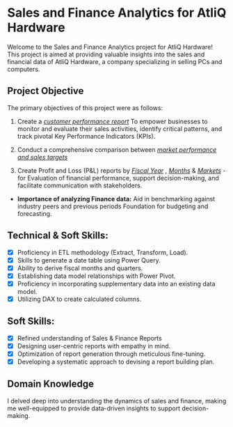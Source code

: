 # Sales and Finance Analytics for AtliQ Hardware

Welcome to the Sales and Finance Analytics project for AtliQ Hardware! This project is aimed at providing valuable insights into the sales and financial data of AtliQ Hardware, a company specializing in selling PCs and computers.

## Project Objective

The primary objectives of this project were as follows:

1. Create a _[customer performance report](https://github.com/iharpreet0809/Excel-Sales-Analytics/blob/e0d7f7778c8d0cb7a85cc2d65c88536535768947/Customers%20performance%20report.pdf)_ To empower businesses to monitor and evaluate their sales activities, identify critical patterns, and track pivotal Key Performance Indicators (KPIs).

2. Conduct a comprehensive comparison between _[market performance and sales targets](https://github.com/iharpreet0809/Excel-Sales-Analytics/blob/e0d7f7778c8d0cb7a85cc2d65c88536535768947/Market%20performance%20vs%20targets.pdf)_
3. Create Profit and Loss (P&L) reports by _[Fiscal Year](https://github.com/iharpreet0809/Excel-Sales-Analytics/blob/e0d7f7778c8d0cb7a85cc2d65c88536535768947/P%26L%20by%20Fiscal%20Years.pdf)_ , _[Months](https://github.com/iharpreet0809/Excel-Sales-Analytics/blob/e0d7f7778c8d0cb7a85cc2d65c88536535768947/P%26L%20by%20Fiscal%20Months.pdf)_ & _[Markets](https://github.com/iharpreet0809/Excel-Sales-Analytics/blob/e0d7f7778c8d0cb7a85cc2d65c88536535768947/P%26L%20Statement%20by%20Markets.pdf)_ - for Evaluation of financial performance, support decision-making, and facilitate communication with stakeholders.
- **Importance of analyzing Finance data:** Aid in benchmarking against industry peers and previous periods Foundation for budgeting and forecasting.
## Technical & Soft Skills:
- [x]	Proficiency in ETL methodology (Extract, Transform, Load).
- [x]	Skills to generate a date table using Power Query.
- [x]	Ability to derive fiscal months and quarters.
- [x]	Establishing data model relationships with Power Pivot.
- [x]	Proficiency in incorporating supplementary data into an existing data model.
- [x]	Utilizing DAX to create calculated columns.

## Soft Skills:
- [x]	Refined understanding of Sales & Finance Reports
- [x]	Designing user-centric reports with empathy in mind.
- [x]	Optimization of report generation through meticulous fine-tuning.
- [x]	Developing a systematic approach to devising a report building plan.

## Domain Knowledge

I delved deep into understanding the dynamics of sales and finance, making me well-equipped to provide data-driven insights to support decision-making.



